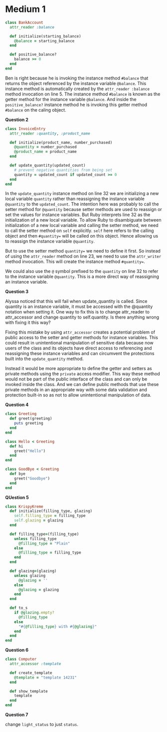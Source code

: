 # Medium 1

```ruby
class BankAccount
  attr_reader :balance

  def initialize(starting_balance)
    @balance = starting_balance
  end

  def positive_balance?
    balance >= 0
  end
end
```

Ben is right because he is invoking the instance method `#balance` that returns the object referenced by the instance variable `@balance`. This instance method is automatically created by the `attr_reader :balance` method invocation on line 5. The instance method `#balance` is known as the getter method for the instance variable `@balance`. And inside the `positive_balance?` instance method he is invoking this getter method `#balance` on the caling object.

__Question 2__

```ruby
class InvoiceEntry
  attr_reader :quantity, :product_name

  def initialize(product_name, number_purchased)
    @quantity = number_purchased
    @product_name = product_name
  end

  def update_quantity(updated_count)
    # prevent negative quantities from being set
    quantity = updated_count if updated_count >= 0
  end
end
```

In the `update_quantity` instance method on line 32 we are initializing a new local variable `quantity` rather than reassigning the instance variable `@quantity` to the `updated_count`. The intention here was probably to call the setter method for `@quantity` because setter methods are used to reassign or set the values for instance variables. But Ruby interprets line 32 as the initialization of a new local variable. To allow Ruby to disambiguate between initialization of a new local variable and calling the setter method, we need to call the setter method on `self` explicitly. `self` here refers to the calling object and then `#quantity=` will be called on this object. Hence allowing us to reassign the instance variable `@quantity`.

But to use the setter method `quantity=` we need to define it first. So instead of using the `attr_reader` method on line 23, we need to use the `attr_writer` method invocation. This will create the instance method `#quantity=`.

We could also use the `@` symbol prefixed to the `quantity` on line 32 to refer to the instance variable `@quantity`. This is a more direct way of reassigning an instance variable. 

__Question 3__

Alyssa noticed that this will fail when update_quantity is called. Since quantity is an instance variable, it must be accessed with the @quantity notation when setting it. One way to fix this is to change attr_reader to attr_accessor and change quantity to self.quantity. Is there anything wrong with fixing it this way?

Fixing this mistake by using `attr_accessor` creates a potential problem of public access to the setter and getter methods for instance variables. This could result in unintentional manipulation of sensitive data because now users of the class and its objects have direct access to referencing and reassigning these instance variables and can circumvent the protections built into the `update_quantity` method.

Instead it would be more appropriate to define the getter and setters as private methods using the `private` access modifier. This way these method would not be part of the public interface of the class and can only be invoked inside the class. And we can define public methods that use these private methods in an appropriate way with some data validation and protection built-in so as not to allow unintentional manipulation of data. 

__Question 4__

```ruby
class Greeting
  def greet(greeting)
    puts greeting
  end
end

class Hello < Greeting
  def hi
    greet("Hello")
  end
end

class GoodBye < Greeting
  def bye
    greet("Goodbye")
  end
end
```
__QUestion 5__

```ruby
class KrispyKreme
  def initialize(filling_type, glazing)
    self.filling_type = filling_type
    self.glazing = glazing
  end

  def filling_type=(filling_type)
    unless filling_type
      @filling_type = "Plain"
    else
      @filling_type = filling_type
    end
  end

  def glazing=(glazing)
    unless glazing
      @glazing = ''
    else
      @glazing = glazing
    end
  end

  def to_s
    if @glazing.empty?
      @filling_type
    else
      "#{@filling_type} with #{@glazing}"
    end
  end
end
```
__Question 6__

```ruby
class Computer
  attr_accessor :template

  def create_template
    @template = "template 14231"
  end

  def show_template
    template
  end
end
```

__Question 7__

change `light_status` to just `status`.
